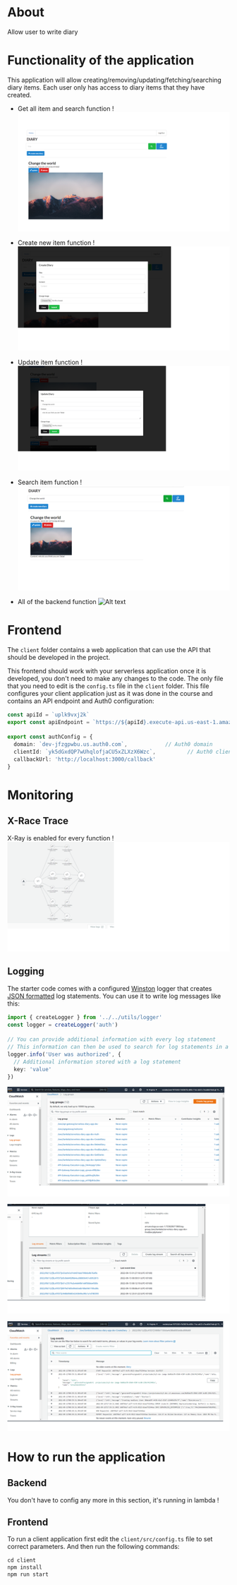 # About

Allow user to write diary

# Functionality of the application

This application will allow creating/removing/updating/fetching/searching diary items.
Each user only has access to diary items that they have created.



* Get all item and search function !
![Alt text](images/diary_home.png?raw=true "Get All and Search")

* Create new item function !
![Alt text](images/diary_create.png?raw=true "Create")

* Update item function !
![Alt text](images/diary_update.png?raw=true "Update")

* Search item function !
![Alt text](images/diary_search.png?raw=true "Send")

* All of the backend function 
![Alt text](images/diary-function.png?raw=true "Send")

# Frontend

The `client` folder contains a web application that can use the API that should be developed in the project.

This frontend should work with your serverless application once it is developed, you don't need to make any changes to the code. The only file that you need to edit is the `config.ts` file in the `client` folder. This file configures your client application just as it was done in the course and contains an API endpoint and Auth0 configuration:

```ts
const apiId = `uplk9vxj2k`
export const apiEndpoint = `https://${apiId}.execute-api.us-east-1.amazonaws.com/dev`

export const authConfig = {
  domain: `dev-jfzgpwbu.us.auth0.com`,            // Auth0 domain
  clientId: `yk5dGxdQP7wUhqlofjaCU5xZLXzX6Wzc`,          // Auth0 client id
  callbackUrl: 'http://localhost:3000/callback'
}
```


# Monitoring 

## X-Race Trace
X-Ray is enabled for every function !
![Alt text](images/diary_xray.png?raw=true "X-Ray Service Map")

## Logging

The starter code comes with a configured [Winston](https://github.com/winstonjs/winston) logger that creates [JSON formatted](https://stackify.com/what-is-structured-logging-and-why-developers-need-it/) log statements. You can use it to write log messages like this:

```ts
import { createLogger } from '../../utils/logger'
const logger = createLogger('auth')

// You can provide additional information with every log statement
// This information can then be used to search for log statements in a log storage system
logger.info('User was authorized', {
  // Additional information stored with a log statement
  key: 'value'
})
```


![Alt text](images/diary_log.png?raw=true "Log Group")

![Alt text](images/diary_logsteam.png?raw=true "stream log")

![Alt text](images/diary_logconsole.png?raw=true "Log For 1 Function")

# How to run the application

## Backend

You don't have to config any more in this section, it's running in lambda !

## Frontend

To run a client application first edit the `client/src/config.ts` file to set correct parameters. And then run the following commands:

```
cd client
npm install
npm run start
```

